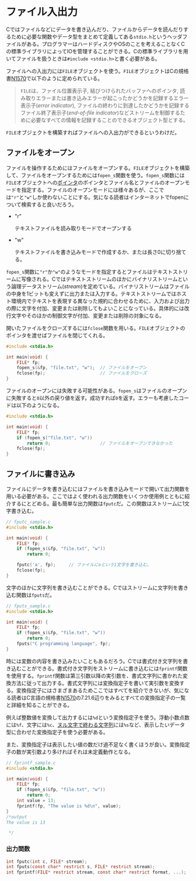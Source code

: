 # ファイル入出力

Cではファイルなどにデータを書き込んだり、ファイルからデータを読んだりするために必要な関数やデータ型をまとめて定義してある`stdio.h`というヘッダファイルがある。プログラマーはハードディスクやOSのことを考えることなくCの標準ライブラリによってIOを管理することができる。Cの標準ライブラリを用いてファイルを扱うときは`#include <stdio.h>`と書く必要がある。

ファイルへの入出力には`FILE`オブジェクトを使う。`FILE`オブジェクトはCの規格書[N1570](http://www.open-std.org/jtc1/sc22/wg14/www/docs/n1570.pdf)で以下のように定められている。

>`FILE`は、ファイル位置表示子, 結びつけられたバッファへのポインタ, 読み取りエラーまたは書き込みエラーが起こったかどうかを記録するエラー表示子(*error indicator*), ファイルの終わりに到達したかどうかを記録するファイル終了表示子(*end-of-file indicator*)などストリームを制御するために必要なすべての情報を記録することのできるオブジェクト型とする。

`FILE`オブジェクトを構築すればファイルへの入出力ができるというわけだ。

## ファイルをオープン

ファイルを操作するためにはファイルをオープンする。`FILE`オブジェクトを構築して、ファイルをオープンするためには`fopen_s`関数を使う。`fopen_s`関数には`FILE`オブジェクトへの[ポインタ]()のポインタとファイル名とファイルのオープンモードを指定する。ファイルのオープンモードには様々あるが、ここでは`"r"`と`"w"`しか使わないことにする。気になる読者はインターネットでfopenについて検索すると良いだろう。

- "r"

    テキストファイルを読み取りモードでオープンする

- "w"

    テキストファイルを書き込みモードで作成するか、または長さ0に切り捨てる。

`fopen_s`関数に`"r"`か`"w"`のようなモードを指定するとファイルはテキストストリームに写像される。Cではテキストストリームのほかにバイナリストリームという論理データストリーム(*stream*)を定めている。バイナリストリームはファイルの中身を1ビットも変えずに出力または入力する。テキストストリームではホスト環境内でテキストを表現する異なった規約に合わせるために、入力および出力の際に文字を付加、変更または削除してもよいことになっている。具体的には改行文字やそのほかの制御文字が付加、変更または削除の対象になる。

開いたファイルをクローズするには`fclose`関数を用いる。`FILE`オブジェクトのポインタを渡せばファイルを閉じてくれる。

```c
#include <stdio.h>

int main(void) {
    FILE* fp;
    fopen_s(&fp, "file.txt", "w");  // ファイルをオープン
    fclose(fp);                     // ファイルをクローズ
}

```

ファイルのオープンには失敗する可能性がある。`fopen_s`はファイルのオープンに失敗すると`0`以外の戻り値を返す。成功すれば`0`を返す。エラーも考慮したコードは以下のようになる。

```c
#include <stdio.h>

int main(void) {
    FILE* fp;
    if (fopen_s("file.txt", "w"))
        return 0;                   // ファイルをオープンできなかった
    fclose(fp);
}
```

## ファイルに書き込み

ファイルにデータを書き込むにはファイルを書き込みモードで開いて出力関数を用いる必要がある。ここではよく使われる出力関数をいくつか使用例とともに紹介するにとどめる。最も簡単な出力関数は`fputc`だ。この関数はストリームに1文字書き込む。

```c
// fputc_sample.c
#include <stdio.h>

int main(void) {
    FILE* fp;
    if (fopen_s(&fp, "file.txt", "w"))
        return 0;

    fputc('a', fp);     // ファイルにaという1文字を書き込む。
    fclose(fp);
}
```

文字のほかに文字列を書き込むことができる。Cではストリームに文字列を書き込む関数は`fputs`だ。

```c
// fputs_sample.c
#include <stdio.h>

int main(void) {
    FILE* fp;
    if (fopen_s(&fp, "file.txt", "w"))
        return 0;
    fputs("C programming language", fp);
}
```

時には変数の内容を書き込みたいこともあるだろう。Cでは書式付き文字列を書き込むことができる。書式付き文字列をストリームに書き込むには`fprintf`関数を使用する。`fprintf`関数は第三引数以降の実引数を、書式文字列に書かれた変換方法に従って出力する。書式文字列には変換指定子を書いて実引数を変換する。変換指定子にはさまざまあるためここではすべてを紹介できないが、気になる読者はC言語の規格書[N1570](http://www.open-std.org/jtc1/sc22/wg14/www/docs/n1570.pdf)の7.21.6辺りをみるとすべての変換指定子の一覧と詳細を知ることができる。

例えば整数値を変換して出力するには`%d`という変換指定子を使う。浮動小数点数には`%f`、文字には`%c`、[ヌル文字で終わる文字列]()には`%s`など、表示したいデータ型に合わせた変換指定子を使う必要がある。

また、変換指定子は表示したい値の数だけ過不足なく書くほうが良い。変換指定子の数が実引数より多ければそれは未定義動作となる。

```c
// fprintf_sample.c
#include <stdio.h>

int main(void) {
    FILE* fp;
    if (fopen_s(&fp, "file.txt", "w"))
        return 0;
    int value = 13;
    fprintf(fp, "The value is %d\n", value);
}
/*output
The value is 13

 */
```

### 出力関数
```c
int fputc(int c, FILE* stream);
int fputs(const char* restrict s, FILE* restrict stream);
int fprintf(FILE* restrict stream, const char* restrict format, ...);
```


